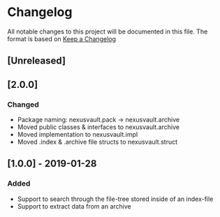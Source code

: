 # Changelog
All notable changes to this project will be documented in this file.
The format is based on [Keep a Changelog](https://keepachangelog.com)

## [Unreleased] 

## [2.0.0]
### Changed
- Package naming: nexusvault.pack -> nexusvault.archive
- Moved public classes & interfaces to nexusvault.archive
- Moved implementation to nexusvault.impl
- Moved .index & .archive file structs to nexusvault.struct

## [1.0.0] - 2019-01-28
### Added
- Support to search through the file-tree stored inside of an index-file
- Support to extract data from an archive